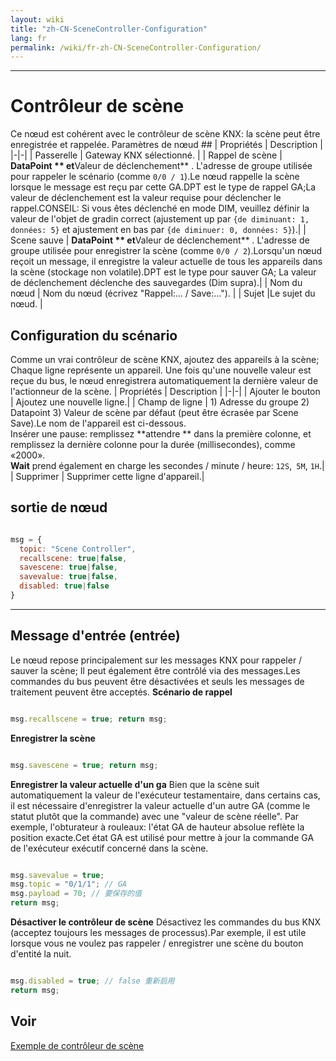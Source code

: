 ```yaml
---
layout: wiki
title: "zh-CN-SceneController-Configuration"
lang: fr
permalink: /wiki/fr-zh-CN-SceneController-Configuration/
---
```

---
# Contrôleur de scène
Ce nœud est cohérent avec le contrôleur de scène KNX: la scène peut être enregistrée et rappelée.
Paramètres de nœud ##
| Propriétés | Description |
|-|-|
| Passerelle | Gateway KNX sélectionné. |
| Rappel de scène | **DataPoint ** et**Valeur de déclenchement** . L'adresse de groupe utilisée pour rappeler le scénario (comme `0/0 / 1`).Le nœud rappelle la scène lorsque le message est reçu par cette GA.DPT est le type de rappel GA;La valeur de déclenchement est la valeur requise pour déclencher le rappel.CONSEIL: Si vous êtes déclenché en mode DIM, veuillez définir la valeur de l'objet de gradin correct (ajustement up par `{de diminuant: 1, données: 5}` et ajustement en bas par `{de diminuer: 0, données: 5}`).|
| Scene sauve | **DataPoint ** et**Valeur de déclenchement** . L'adresse de groupe utilisée pour enregistrer la scène (comme `0/0 / 2`).Lorsqu'un nœud reçoit un message, il enregistre la valeur actuelle de tous les appareils dans la scène (stockage non volatile).DPT est le type pour sauver GA; La valeur de déclenchement déclenche des sauvegardes (Dim supra).|
| Nom du nœud | Nom du nœud (écrivez "Rappel:… / Save:…"). |
| Sujet |Le sujet du nœud. |
## Configuration du scénario
Comme un vrai contrôleur de scène KNX, ajoutez des appareils à la scène; Chaque ligne représente un appareil.
Une fois qu'une nouvelle valeur est reçue du bus, le nœud enregistrera automatiquement la dernière valeur de l'actionneur de la scène.
| Propriétés | Description |
|-|-|
| Ajouter le bouton | Ajoutez une nouvelle ligne.|
| Champ de ligne | 1) Adresse du groupe 2) Datapoint 3) Valeur de scène par défaut (peut être écrasée par Scene Save).Le nom de l'appareil est ci-dessous.<br/> Insérer une pause: remplissez **attendre ** dans la première colonne, et remplissez la dernière colonne pour la durée (millisecondes), comme «2000».<br/>**Wait** prend également en charge les secondes / minute / heure: `12S`,` 5M`, `1H`.|
| Supprimer | Supprimer cette ligne d'appareil.|
## sortie de nœud

```javascript

msg = {
  topic: "Scene Controller",
  recallscene: true|false,
  savescene: true|false,
  savevalue: true|false,
  disabled: true|false
}
```

---

## Message d'entrée (entrée)
Le nœud repose principalement sur les messages KNX pour rappeler / sauver la scène; Il peut également être contrôlé via des messages.Les commandes du bus peuvent être désactivées et seuls les messages de traitement peuvent être acceptés.
**Scénario de rappel** 

```javascript

msg.recallscene = true; return msg;
```

**Enregistrer la scène** 

```javascript

msg.savescene = true; return msg;
```

**Enregistrer la valeur actuelle d'un ga**
Bien que la scène suit automatiquement la valeur de l'exécuteur testamentaire, dans certains cas, il est nécessaire d'enregistrer la valeur actuelle d'un autre GA (comme le statut plutôt que la commande) avec une "valeur de scène réelle".
Par exemple, l'obturateur à rouleaux: l'état GA de hauteur absolue reflète la position exacte.Cet état GA est utilisé pour mettre à jour la commande GA de l'exécuteur exécutif concerné dans la scène.

```javascript

msg.savevalue = true;
msg.topic = "0/1/1"; // GA
msg.payload = 70; // 要保存的值
return msg;
```

**Désactiver le contrôleur de scène**
Désactivez les commandes du bus KNX (acceptez toujours les messages de processus).Par exemple, il est utile lorsque vous ne voulez pas rappeler / enregistrer une scène du bouton d'entité la nuit.

```javascript

msg.disabled = true; // false 重新启用
return msg;
```

## Voir
[Exemple de contrôleur de scène](/node-red-contrib-knx-ultimate/wiki/Sample-Scene-Node)
